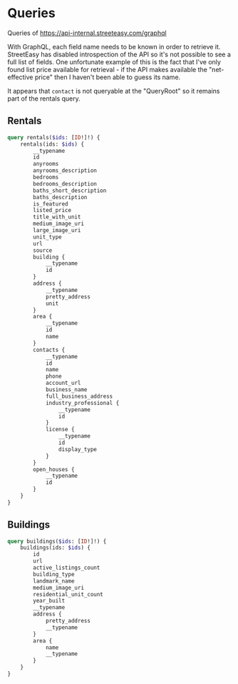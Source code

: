 # Queries
Queries of https://api-internal.streeteasy.com/graphql

With GraphQL, each field name needs to be known in order to retrieve it. StreetEasy has disabled introspection of the API so it's not possible to see a full list of fields. One unfortunate example of this is the fact that I've only found list price available for retrieval - if the API makes available the "net-effective price" then I haven't been able to guess its name.



It appears that `contact` is not queryable at the "QueryRoot" so it remains part of the rentals query.


## Rentals

```graphql
query rentals($ids: [ID!]!) {
    rentals(ids: $ids) {
        __typename
        id
        anyrooms
        anyrooms_description
        bedrooms
        bedrooms_description
        baths_short_description
        baths_description
        is_featured
        listed_price
        title_with_unit
        medium_image_uri
        large_image_uri
        unit_type
        url
        source
        building {
            __typename
            id
        }
        address {
            __typename
            pretty_address
            unit
        }
        area {
            __typename
            id
            name
        }
        contacts {
            __typename
            id
            name
            phone
            account_url
            business_name
            full_business_address
            industry_professional {
                __typename
                id
            }
            license {
                __typename
                id
                display_type
            }
        }
        open_houses {
            __typename
            id
        }
    }
}
```

## Buildings

```graphql
query buildings($ids: [ID!]!) {
    buildings(ids: $ids) {
        id
        url
        active_listings_count
        building_type
        landmark_name
        medium_image_uri
        residential_unit_count
        year_built
        __typename
        address {
            pretty_address      
            __typename
        }
        area { 
            name      
            __typename
        }
    }
}
```